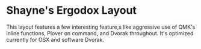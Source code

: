 # Shayne's Ergodox Layout

This layout features a few interesting feature,s like aggressive use of QMK's
inline functions, Plover on command, and Dvorak throughout. It's optimized
currently for OSX and software Dvorak.
